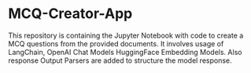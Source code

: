 # MCQ-Creator-App
This repository is containing the Jupyter Notebook with code to create a MCQ questions from the provided documents. It involves usage of LangChain, OpenAI Chat Models HuggingFace Embedding Models. Also response Output Parsers are added to structure the model response.
